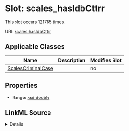 

# Slot: scales_hasIdbCttrr




This slot occurs 121785 times.


URI: [scales:hasIdbCttrr](http://schemas.scales-okn.org/rdf/scales#hasIdbCttrr)



<!-- no inheritance hierarchy -->





## Applicable Classes

| Name | Description | Modifies Slot |
| --- | --- | --- |
| [ScalesCriminalCase](../classes/ScalesCriminalCase.md) |  |  no  |







## Properties

* Range: [xsd:double](http://www.w3.org/2001/XMLSchema#double)







## LinkML Source

<details>

```yaml
name: scales_hasIdbCttrr
from_schema: okns:scales-kg
rank: 1000
slot_uri: scales:hasIdbCttrr
alias: scales_hasIdbCttrr
domain_of:
- scales_CriminalCase
range: double

```
</details>